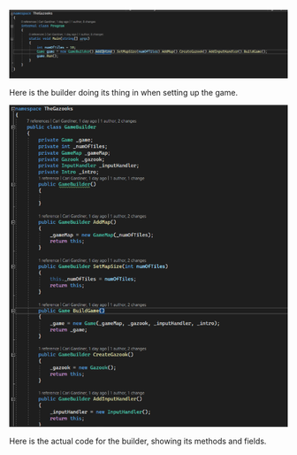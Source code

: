 ![Game Builder](./images/gamebuilder.png)

Here is the builder doing its thing in when setting up the game.

![Game Builder Methods](./images/gamebuilder2.png)

Here is the actual code for the builder, showing its methods and fields.